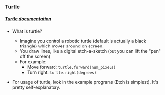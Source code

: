 ### Turtle
##### [Turtle documentation](https://docs.python.org/3/library/turtle.html)

- What is turtle?
  - Imagine you control a robotic turtle (default is actually a black triangle) which moves around on screen. 
  - You draw lines, like a digital etch-a-sketch (but you can lift the "pen" off the screen)
  - For example:
    - Move forward: `turtle.forward(num_pixels)`
    - Turn right: `turtle.right(degrees)`

- For usage of turtle, look in the example programs (Etch is simplest). It's pretty self-explanatory.